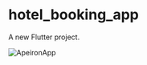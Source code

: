 # hotel_booking_app

A new Flutter project.


 
 
![ApeironApp](https://github.com/e-khalifa/Apeiron-HotelBookingApp/assets/170952219/ae0f354f-366e-4dde-a458-8fd63dd24ecc)
